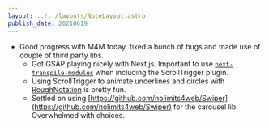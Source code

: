 ```yaml
---
layout: ../../layouts/NoteLayout.astro
publish_date: 20210619
---
```


- Good progress with M4M today. fixed a bunch of bugs and made use of couple of third party libs.
  - Got GSAP playing nicely with Next.js. Important to use [`next-transpile-modules`](https://stackoverflow.com/a/65689317/7207193) when including the ScrollTrigger plugin.
  - Using ScrollTrigger to animate underlines and circles with [RoughNotation](https://roughnotation.com/) is pretty fun.
  - Settled on using [https://github.com/nolimits4web/Swiper](https://github.com/nolimits4web/Swiper) for the carousel lib. Overwhelmed with choices.
